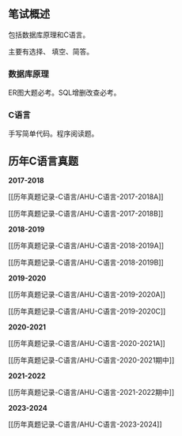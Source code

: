 ## 笔试概述

包括数据库原理和C语言。

主要有选择、 填空、简答。

### 数据库原理

ER图大题必考。SQL增删改查必考。

### C语言

手写简单代码。程序阅读题。

## 历年C语言真题

**2017-2018**

[[历年真题记录-C语言/AHU-C语言-2017-2018A]]

[[历年真题记录-C语言/AHU-C语言-2017-2018B]]

**2018-2019**

[[历年真题记录-C语言/AHU-C语言-2018-2019A]]

[[历年真题记录-C语言/AHU-C语言-2018-2019B]]

**2019-2020**

[[历年真题记录-C语言/AHU-C语言-2019-2020A]]

[[历年真题记录-C语言/AHU-C语言-2019-2020C]]

**2020-2021**

[[历年真题记录-C语言/AHU-C语言-2020-2021A]]

[[历年真题记录-C语言/AHU-C语言-2020-2021期中]]

**2021-2022**

[[历年真题记录-C语言/AHU-C语言-2021-2022期中]]

**2023-2024**

[[历年真题记录-C语言/AHU-C语言-2023-2024]]